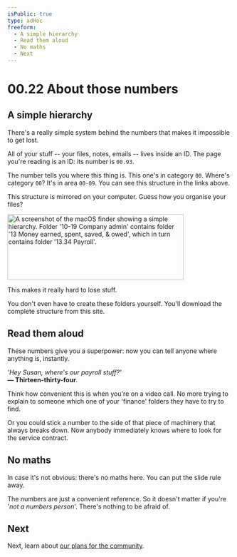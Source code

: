 ```yaml
---
isPublic: true
type: adHoc
freeform:
  - A simple hierarchy
  - Read them aloud
  - No maths
  - Next
---
```


# 00.22 About those numbers

## A simple hierarchy

There's a really simple system behind the numbers that makes it impossible to get lost.

All of your stuff -- your files, notes, emails -- lives inside an ID. The page you're reading is an ID: its number is `00.93`.

The number tells you where this thing is. This one's in category `00`. Where's category `00`? It's in area `00-09`. You can see this structure in the links above.

This structure is mirrored on your computer. Guess how you organise your files?

<picture>
  <source
    media="(prefers-color-scheme: light)"
    srcset="/img/00.93A-Finder-light-792x294.png"
  />
  <source
    media="(prefers-color-scheme: dark)"
    srcset="/img/00.93A-Finder-dark-792x294.png"
  />
  <img
    alt="A screenshot of the macOS finder showing a simple hierarchy. Folder '10-19 Company admin' contains folder '13 Money earned, spent, saved, & owed', which in turn contains folder '13.34 Payroll'."
    id="finder"
    src="/img/00.93A-Finder-light-792x294.png"
    width="396"
    height="147"
  />
</picture>

This makes it really hard to lose stuff.

You don't even have to create these folders yourself. You'll download the complete structure from this site.

## Read them aloud

These numbers give you a superpower: now you can tell anyone where anything is, instantly.

_'Hey Susan, where's our payroll stuff?'_  
**— Thirteen-thirty-four**.

Think how convenient this is when you're on a video call. No more trying to explain to someone which one of your 'finance' folders they have to try to find.

Or you could stick a number to the side of that piece of machinery that always breaks down. Now anybody immediately knows where to look for the service contract.

## No maths

In case it's not obvious: there's no maths here. You can put the slide rule away.

The numbers are just a convenient reference. So it doesn't matter if you're '_not a numbers person_'. There's nothing to be afraid of.

## Next

Next, learn about [our plans for the community](/00.23).
